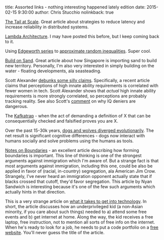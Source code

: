 title: Assorted links - nothing interesting happened lately edition
date: 2015-02-15 9:30:00
author: Chris Stucchio
nolinkback: true

[The Tail at Scale](http://blog.acolyer.org/2015/01/15/the-tail-at-scale/). Great article about strategies to reduce latency and increase reliability in distributed systems.

[Lambda Architecture](http://lambda-architecture.net/). I may have posted this before, but I keep coming back to it.

Using [Edgeworth series](https://en.wikipedia.org/wiki/Edgeworth_series) to [approximate random inequalities](http://www.johndcook.com/edgeworth.pdf). Super cool.

[Build on Sand](http://www.harvarddesignmagazine.org/issues/39/built-on-sand-singapore-and-the-new-state-of-risk). Great article about how Singapore is importing sand to build new territory. Personally, I'm also very interested in simply building on the water - floating developments, ala seasteading.

Scott Alexander [debunks some silly claims](http://slatestarcodex.com/2015/01/24/perceptions-of-required-ability-act-as-a-proxy-for-actual-required-ability-in-explaining-the-gender-gap/). Specifically, a recent article claims that perceptions of high innate ability requirements is correlated with fewer women in tech. Scott Alexander shows that *actual* high innate ability requirements is more strongly correlated, so perceptions are probably tracking reality. See also Scott's [comment](http://slatestarcodex.com/2015/01/24/perceptions-of-required-ability-act-as-a-proxy-for-actual-required-ability-in-explaining-the-gender-gap/#comment-176368) on why IQ deniers are dangerous.

The [Kafkatrap](http://esr.ibiblio.org/?p=2122) - when the act of demanding a definition of X that can be consequentially checked and falsified proves you are X.

Over the past 15-30k years, [dogs and wolves diverged evolutionarily](http://blogs.scientificamerican.com/thoughtful-animal/2012/04/30/dogs-but-not-wolves-use-humans-as-tools/). The net result is significant cognitive differences - dogs now interact with humans socially and solve problems using the humans as tools.

[Notes on Boundaries](http://www.moreright.net/notes-on-boundaries/) - an excellent article describing how forming boundaries is important. This line of thinking is one of the strongest arguments against immigration which I'm aware of. But a strange fact is that most arguments against immigration, including this one, could be also be applied in favor of (racial, in-country) segregation, ala American Jim Crow. Strangely, I've never heard an immigration opponent actually state that if blacks crossed that cutoff, they'd favor segregation. This article by Nyan Sandwich is interesting because it's one of the few such arguments which actually hints in that direction.

This is a very strange article on [what it takes to get into technology](https://medium.com/@GRardB/techs-high-barrier-to-entry-for-the-underprivileged-da254356547d). In short, the article discusses how an underprivileged kid (a non-Asian minority, if you care about such things) needed to a) attend some free events and b) get internet at home. Along the way, the kid receives a free laptop, free instruction, not to mention all sorts of free info on the internet. When he's ready to look for a job, he needs to put a code portfolio on a [free website](https://github.com). You'll never guess the title of the article.
